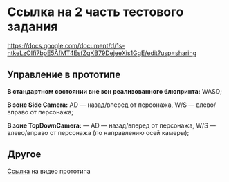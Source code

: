 # Ссылка на 2 часть тестового задания
https://docs.google.com/document/d/1s-ntkeLzOIfi7bpE5AfMT4EsfZqKB79DejeeXis1GgE/edit?usp=sharing

## Управление в прототипе

**В стандартном состоянии вне зон реализованного блюпринта:** WASD;

**В зоне Side Camera:** AD — назад/вперед от персонажа, W/S — влево/вправо от персонажа;

**В зоне TopDownCamera:** — AD — назад/вперед от персонажа, W/S — влево/вправо от персонажа (по направлению осей камеры);

## Другое

[Ссылка](https://disk.yandex.ru/i/R4t1Aw_l1oU3RQ) на видео прототипа
